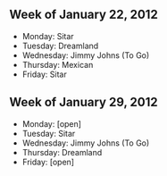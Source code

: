 ## Week of January 22, 2012

* Monday: Sitar
* Tuesday: Dreamland
* Wednesday: Jimmy Johns (To Go)
* Thursday: Mexican
* Friday: Sitar

## Week of January 29, 2012

* Monday: [open]
* Tuesday: Sitar 
* Wednesday: Jimmy Johns (To Go)
* Thursday: Dreamland
* Friday: [open]